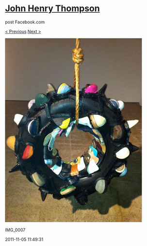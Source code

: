 # [John Henry Thompson](../README.md)
post Facebook.com

[< Previous](2011-11-05-2.md) [Next >](2011-11-05-4.md)

[![](../media/2011-11-05/Nari-we-the-people-IMG_0007.jpg)](../README.md)

IMG_0007

2011-11-05 11:49:31